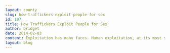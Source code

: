 ```yaml
---
layout: county 
slug: how-traffickers-exploit-people-for-sex
id: 107
title: How Traffickers Exploit People for Sex
author: bridget
date: 2014-02-03
content: Exploitation has many faces. Human exploitation, at its most simple definition, is an abuse of power for personal gain and/or profitable advantage at the expense of another., , , ![](http://stopbuyinggirls.com/uploads/0001rI1.jpeg), , <b>Sex traffickers</b> – those who recruit, transport, or harbor people by [physical or psychological] threat, force, fraud, or coercion, in hopes to profit from their victims’ sex acts – also have many faces, making them difficult to spot and thwart. When it comes to commercial sexual exploitation domestically, here are the three most common:, , <b>The Boyfriend Pimp.</b> The Boyfriend Pimp, also known as a Romeo or Finesse Pimp, is a trafficker who masquerades himself as romantically interested in a vulnerable girl or young woman. He will typically commit to a period known as “grooming,” where he buys her gifts, gains her confidence, and isolates her, then exploits her financial, social or emotional dependance upon him. He often begins to “sell the dream” to her with elaborate promises of a better life and fast money and continued future luxuries. Common places he might find girls to prey on are Greyhound bus stations, malls, court houses and outside jails., , One such pimp was quoted as saying,, , “I was once asked, “Which one is more powerful, love or hate?” I answered the question this way: I would run into a burning building, risking my life to save someone I loved. But I would not run into a burning building and risk my life to kill someone I hated. My leadership abilities, style, and technique stem from a point of love. I referred to my ladies in private, as well as in public, as my “wives.” A man or woman will do ten times [more] to please and protect someone they love as opposed to someone they feared. So fear was a weapon used only against outside agitators. My homes ran as finely tuned sorority houses.”, , <b>The Gorilla Pimp.</b> Gorilla Pimp is the universally accepted term for a pimp who uses constant violence and threat to break down the will of a victim and rope her into total submission. This type of pimp often rapes, beats, and emotionally batters his victims, in effort to destroy her hope., , <b>A Gorilla Pimp’s</b> victim shared one such story in court earlier this year recounting being stripped, choked and waterboarded in a shower stall by her pimp. She said the only thing that saved her life was “a promise to have his name tattooed on her neck that night.”, , <b>The Bottom-Girl.</b> Not all pimps and traffickers are men. Many of us have heard the term “madam,” meaning a woman who owns and operates a brothel, but perhaps many of us would be shocked to know that peer girls also recruit other girls and young women into the life of prostitution. In the hierarchy of a pimp’s structure, a “bottom girl” is one who has “proven” to be the most loyal to the pimp or trafficker. She earns this position most often by being badly beaten as an example to other girls within the pimp’s structure so that they remain loyal. She watches the other girls when the pimp is not present to ensure his rules and guidelines are being followed and their loyalty does not waiver. She is indoctrinated to believe law enforcement and many social services are not trustworthy. If her pimp is charged, she will not cooperate in the investigation, thinking her loyalty to him will earn her more respect., , This role often leads to intense trauma-bonding and contributes to her dual role as victim and exploiter. In some cases, these Bottom Girls appear as a new “friend,” luring an unsuspecting but vulnerable girl into the grips of a pimp. Recruitment can happen online, in high school or even while on the bus. One such girl, when asked why she participated in the recruitment of other girls, said she was attracted to it because, “I created my own family, not the bastards I came from,” while another girl responded, “I come from this. It’s a family business. My mom, uncles, sisters and cousins all do this. It’s normal where I come from.”, , While there are lots of general characteristics that make some people more vulnerable to sexual exploitation and trafficking, this is certain – recruitment is well-organized, and those we fight against are extremely motivated. One pimp said, “It’s impossible to protect all girls from guys like I was because that’s what we do. We eat, drink and sleep thinking of ways to trick young girls into doing what we want them to do.”, , Parents, talk to your teens. Teachers and educators, learn to recognize the signs, and intervene wherever possible. Community members, rally around organizations providing much needed resources to youth. Businesses, provide meaningful opportunities for vulnerable people. Legislators, continue to steepen the penalties for those guilty of exploitation. Exploitation has many faces, but so does hope.
layout: blog
---
```

